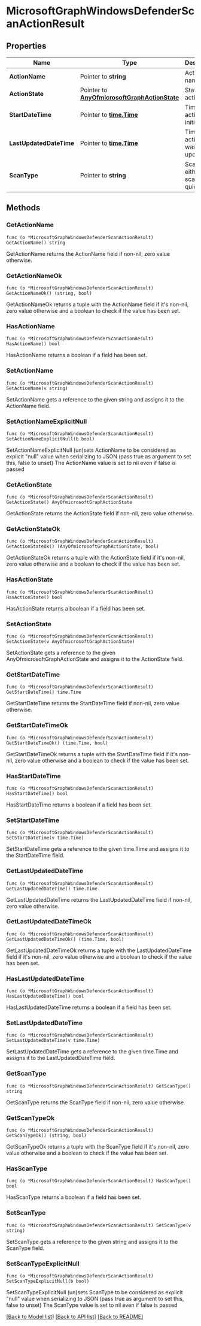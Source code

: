 # MicrosoftGraphWindowsDefenderScanActionResult

## Properties

Name | Type | Description | Notes
------------ | ------------- | ------------- | -------------
**ActionName** | Pointer to **string** | Action name | [optional] 
**ActionState** | Pointer to [**AnyOfmicrosoftGraphActionState**](anyOf&lt;microsoft.graph.actionState&gt;.md) | State of the action | [optional] 
**StartDateTime** | Pointer to [**time.Time**](time.Time.md) | Time the action was initiated | [optional] 
**LastUpdatedDateTime** | Pointer to [**time.Time**](time.Time.md) | Time the action state was last updated | [optional] 
**ScanType** | Pointer to **string** | Scan type either full scan or quick scan | [optional] 

## Methods

### GetActionName

`func (o *MicrosoftGraphWindowsDefenderScanActionResult) GetActionName() string`

GetActionName returns the ActionName field if non-nil, zero value otherwise.

### GetActionNameOk

`func (o *MicrosoftGraphWindowsDefenderScanActionResult) GetActionNameOk() (string, bool)`

GetActionNameOk returns a tuple with the ActionName field if it's non-nil, zero value otherwise
and a boolean to check if the value has been set.

### HasActionName

`func (o *MicrosoftGraphWindowsDefenderScanActionResult) HasActionName() bool`

HasActionName returns a boolean if a field has been set.

### SetActionName

`func (o *MicrosoftGraphWindowsDefenderScanActionResult) SetActionName(v string)`

SetActionName gets a reference to the given string and assigns it to the ActionName field.

### SetActionNameExplicitNull

`func (o *MicrosoftGraphWindowsDefenderScanActionResult) SetActionNameExplicitNull(b bool)`

SetActionNameExplicitNull (un)sets ActionName to be considered as explicit "null" value
when serializing to JSON (pass true as argument to set this, false to unset)
The ActionName value is set to nil even if false is passed
### GetActionState

`func (o *MicrosoftGraphWindowsDefenderScanActionResult) GetActionState() AnyOfmicrosoftGraphActionState`

GetActionState returns the ActionState field if non-nil, zero value otherwise.

### GetActionStateOk

`func (o *MicrosoftGraphWindowsDefenderScanActionResult) GetActionStateOk() (AnyOfmicrosoftGraphActionState, bool)`

GetActionStateOk returns a tuple with the ActionState field if it's non-nil, zero value otherwise
and a boolean to check if the value has been set.

### HasActionState

`func (o *MicrosoftGraphWindowsDefenderScanActionResult) HasActionState() bool`

HasActionState returns a boolean if a field has been set.

### SetActionState

`func (o *MicrosoftGraphWindowsDefenderScanActionResult) SetActionState(v AnyOfmicrosoftGraphActionState)`

SetActionState gets a reference to the given AnyOfmicrosoftGraphActionState and assigns it to the ActionState field.

### GetStartDateTime

`func (o *MicrosoftGraphWindowsDefenderScanActionResult) GetStartDateTime() time.Time`

GetStartDateTime returns the StartDateTime field if non-nil, zero value otherwise.

### GetStartDateTimeOk

`func (o *MicrosoftGraphWindowsDefenderScanActionResult) GetStartDateTimeOk() (time.Time, bool)`

GetStartDateTimeOk returns a tuple with the StartDateTime field if it's non-nil, zero value otherwise
and a boolean to check if the value has been set.

### HasStartDateTime

`func (o *MicrosoftGraphWindowsDefenderScanActionResult) HasStartDateTime() bool`

HasStartDateTime returns a boolean if a field has been set.

### SetStartDateTime

`func (o *MicrosoftGraphWindowsDefenderScanActionResult) SetStartDateTime(v time.Time)`

SetStartDateTime gets a reference to the given time.Time and assigns it to the StartDateTime field.

### GetLastUpdatedDateTime

`func (o *MicrosoftGraphWindowsDefenderScanActionResult) GetLastUpdatedDateTime() time.Time`

GetLastUpdatedDateTime returns the LastUpdatedDateTime field if non-nil, zero value otherwise.

### GetLastUpdatedDateTimeOk

`func (o *MicrosoftGraphWindowsDefenderScanActionResult) GetLastUpdatedDateTimeOk() (time.Time, bool)`

GetLastUpdatedDateTimeOk returns a tuple with the LastUpdatedDateTime field if it's non-nil, zero value otherwise
and a boolean to check if the value has been set.

### HasLastUpdatedDateTime

`func (o *MicrosoftGraphWindowsDefenderScanActionResult) HasLastUpdatedDateTime() bool`

HasLastUpdatedDateTime returns a boolean if a field has been set.

### SetLastUpdatedDateTime

`func (o *MicrosoftGraphWindowsDefenderScanActionResult) SetLastUpdatedDateTime(v time.Time)`

SetLastUpdatedDateTime gets a reference to the given time.Time and assigns it to the LastUpdatedDateTime field.

### GetScanType

`func (o *MicrosoftGraphWindowsDefenderScanActionResult) GetScanType() string`

GetScanType returns the ScanType field if non-nil, zero value otherwise.

### GetScanTypeOk

`func (o *MicrosoftGraphWindowsDefenderScanActionResult) GetScanTypeOk() (string, bool)`

GetScanTypeOk returns a tuple with the ScanType field if it's non-nil, zero value otherwise
and a boolean to check if the value has been set.

### HasScanType

`func (o *MicrosoftGraphWindowsDefenderScanActionResult) HasScanType() bool`

HasScanType returns a boolean if a field has been set.

### SetScanType

`func (o *MicrosoftGraphWindowsDefenderScanActionResult) SetScanType(v string)`

SetScanType gets a reference to the given string and assigns it to the ScanType field.

### SetScanTypeExplicitNull

`func (o *MicrosoftGraphWindowsDefenderScanActionResult) SetScanTypeExplicitNull(b bool)`

SetScanTypeExplicitNull (un)sets ScanType to be considered as explicit "null" value
when serializing to JSON (pass true as argument to set this, false to unset)
The ScanType value is set to nil even if false is passed

[[Back to Model list]](../README.md#documentation-for-models) [[Back to API list]](../README.md#documentation-for-api-endpoints) [[Back to README]](../README.md)


